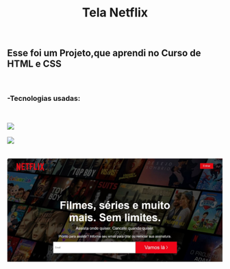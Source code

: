 <h1 align="center"> Tela Netflix</h1>
<br>
<h2>Esse foi um Projeto,que aprendi no Curso de HTML e CSS</h2>
<br>
<h3>-Tecnologias usadas:</h3>
<br>
<p>
  <img src="https://img.shields.io/badge/HTML5-E34F26?style=for-the-badge&logo=html5&logoColor=white"/>
<p>
  <img src="https://img.shields.io/badge/CSS3-1572B6?style=for-the-badge&logo=css3&logoColor=white"/>
</p>
<br>
<img src="https://github.com/Waldirjuniordev/Tela-Netflix/blob/main/netflix-master/img/print%20tela%20netflix.jpg?raw=true"/>
